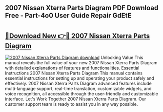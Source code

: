 ## 2007 Nissan Xterra Parts Diagram PDF Download Free - Part-4o0 User Guide Repair GdEtE

# <h2><a href="http://dftd2k.blite.top/?on=2007+Nissan+Xterra+Parts+Diagram">🔗Download New 👉🔴 2007 Nissan Xterra Parts Diagram</a></h2>

[![2007 Nissan Xterra Parts Diagram download](https://i.imgur.com/lujVjoI.png)](http://dftd2k.blite.top/?on=2007+Nissan+Xterra+Parts+Diagram)
Unlocking Value This manual reveals the full value of your new 2007 Nissan Xterra Parts Diagram with detailed explanations of features and functionalities. Essential Instructions 2007 Nissan Xterra Parts Diagram This manual contains essential instructions for setting up and operating your product safely and effectively. 2007 Nissan Xterra Parts Diagram advanced features include multi-language support, real-time translation, customizable widgets, and voice recognition, all accessible through the user-friendly and customizable interface. Let's Work Together 2007 Nissan Xterra Parts Diagram. Our customer support team is ready to assist you in any way possible.
